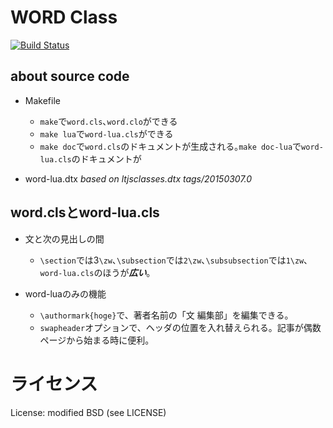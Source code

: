 WORD Class
===

[![Build Status](https://travis-ci.org/WORD-COINS/texfiles.svg?branch=master)](https://travis-ci.org/WORD-COINS/texfiles)

## about source code

- Makefile
	+ `make`で`word.cls`､`word.clo`ができる
	+ `make lua`で`word-lua.cls`ができる
	+ `make doc`で`word.cls`のドキュメントが生成される｡`make doc-lua`で`word-lua.cls`のドキュメントが

- word-lua.dtx *based on ltjsclasses.dtx tags/20150307.0*

## word.clsとword-lua.cls

- 文と次の見出しの間
	+ `\section`では3`\zw`､`\subsection`では`2\zw`､`\subsubsection`では`1\zw`､`word-lua.cls`のほうが***広い***｡

- word-luaのみの機能
	+ `\authormark{hoge}`で、著者名前の「文 編集部」を編集できる。
	+ `swapheader`オプションで、ヘッダの位置を入れ替えられる。記事が偶数ページから始まる時に便利。

# ライセンス

License: modified BSD (see LICENSE)
